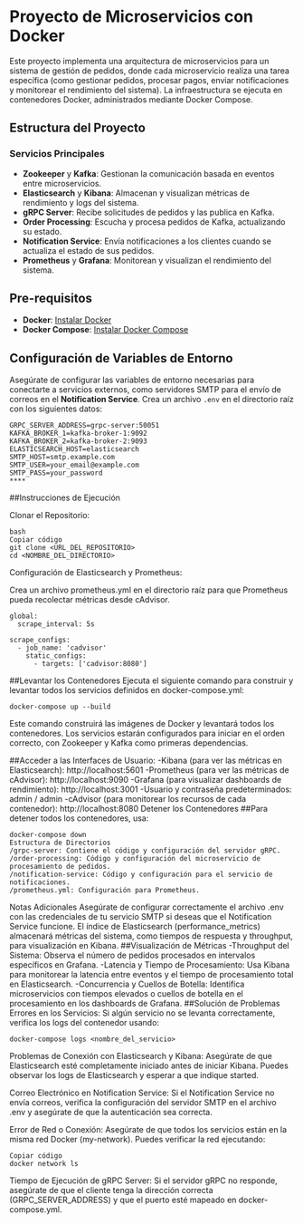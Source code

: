 # Proyecto de Microservicios con Docker

Este proyecto implementa una arquitectura de microservicios para un sistema de gestión de pedidos, donde cada microservicio realiza una tarea específica (como gestionar pedidos, procesar pagos, enviar notificaciones y monitorear el rendimiento del sistema). La infraestructura se ejecuta en contenedores Docker, administrados mediante Docker Compose.

## Estructura del Proyecto

### Servicios Principales

- **Zookeeper** y **Kafka**: Gestionan la comunicación basada en eventos entre microservicios.
- **Elasticsearch** y **Kibana**: Almacenan y visualizan métricas de rendimiento y logs del sistema.
- **gRPC Server**: Recibe solicitudes de pedidos y las publica en Kafka.
- **Order Processing**: Escucha y procesa pedidos de Kafka, actualizando su estado.
- **Notification Service**: Envía notificaciones a los clientes cuando se actualiza el estado de sus pedidos.
- **Prometheus** y **Grafana**: Monitorean y visualizan el rendimiento del sistema.

## Pre-requisitos

- **Docker**: [Instalar Docker](https://docs.docker.com/get-docker/)
- **Docker Compose**: [Instalar Docker Compose](https://docs.docker.com/compose/install/)

## Configuración de Variables de Entorno

Asegúrate de configurar las variables de entorno necesarias para conectarte a servicios externos, como servidores SMTP para el envío de correos en el **Notification Service**. Crea un archivo `.env` en el directorio raíz con los siguientes datos:

```env
GRPC_SERVER_ADDRESS=grpc-server:50051
KAFKA_BROKER_1=kafka-broker-1:9092
KAFKA_BROKER_2=kafka-broker-2:9093
ELASTICSEARCH_HOST=elasticsearch
SMTP_HOST=smtp.example.com
SMTP_USER=your_email@example.com
SMTP_PASS=your_password
****
```
##Instrucciones de Ejecución

Clonar el Repositorio:
```env
bash
Copiar código
git clone <URL_DEL_REPOSITORIO>
cd <NOMBRE_DEL_DIRECTORIO>
```
Configuración de Elasticsearch y Prometheus:

Crea un archivo prometheus.yml en el directorio raíz para que Prometheus pueda recolectar métricas desde cAdvisor.

```env
global:
  scrape_interval: 5s

scrape_configs:
  - job_name: 'cadvisor'
    static_configs:
      - targets: ['cadvisor:8080']
```
##Levantar los Contenedores
Ejecuta el siguiente comando para construir y levantar todos los servicios definidos en docker-compose.yml:

```env
docker-compose up --build
```
Este comando construirá las imágenes de Docker y levantará todos los contenedores. Los servicios estarán configurados para iniciar en el orden correcto, con Zookeeper y Kafka como primeras dependencias.

##Acceder a las Interfaces de Usuario:
-Kibana (para ver las métricas en Elasticsearch): http://localhost:5601
-Prometheus (para ver las métricas de cAdvisor): http://localhost:9090
-Grafana (para visualizar dashboards de rendimiento): http://localhost:3001
-Usuario y contraseña predeterminados: admin / admin
-cAdvisor (para monitorear los recursos de cada contenedor): http://localhost:8080
Detener los Contenedores
##Para detener todos los contenedores, usa:
```env
docker-compose down
Estructura de Directorios
/grpc-server: Contiene el código y configuración del servidor gRPC.
/order-processing: Código y configuración del microservicio de procesamiento de pedidos.
/notification-service: Código y configuración para el servicio de notificaciones.
/prometheus.yml: Configuración para Prometheus.
```

Notas Adicionales
Asegúrate de configurar correctamente el archivo .env con las credenciales de tu servicio SMTP si deseas que el Notification Service funcione.
El índice de Elasticsearch (performance_metrics) almacenará métricas del sistema, como tiempos de respuesta y throughput, para visualización en Kibana.
##Visualización de Métricas
-Throughput del Sistema: Observa el número de pedidos procesados en intervalos específicos en Grafana.
-Latencia y Tiempo de Procesamiento: Usa Kibana para monitorear la latencia entre eventos y el tiempo de procesamiento total en Elasticsearch.
-Concurrencia y Cuellos de Botella: Identifica microservicios con tiempos elevados o cuellos de botella en el procesamiento en los dashboards de Grafana.
##Solución de Problemas
Errores en los Servicios: Si algún servicio no se levanta correctamente, verifica los logs del contenedor usando:

```env
docker-compose logs <nombre_del_servicio>
```
Problemas de Conexión con Elasticsearch y Kibana: Asegúrate de que Elasticsearch esté completamente iniciado antes de iniciar Kibana. Puedes observar los logs de Elasticsearch y esperar a que indique started.

Correo Electrónico en Notification Service: Si el Notification Service no envía correos, verifica la configuración del servidor SMTP en el archivo .env y asegúrate de que la autenticación sea correcta.

Error de Red o Conexión: Asegúrate de que todos los servicios están en la misma red Docker (my-network). Puedes verificar la red ejecutando:

```env
Copiar código
docker network ls
```
Tiempo de Ejecución de gRPC Server: Si el servidor gRPC no responde, asegúrate de que el cliente tenga la dirección correcta (GRPC_SERVER_ADDRESS) y que el puerto esté mapeado en docker-compose.yml.


